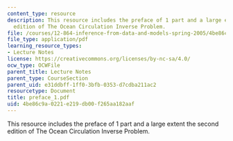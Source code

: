 ```yaml
---
content_type: resource
description: This resource includes the preface of 1 part and a large extent the second
  edition of The Ocean Circulation Inverse Problem.
file: /courses/12-864-inference-from-data-and-models-spring-2005/4be86c9a0221e219db00f265aa182aaf_preface_1.pdf
file_type: application/pdf
learning_resource_types:
- Lecture Notes
license: https://creativecommons.org/licenses/by-nc-sa/4.0/
ocw_type: OCWFile
parent_title: Lecture Notes
parent_type: CourseSection
parent_uid: e31ddbff-1ff0-3bfb-0353-d7cdba211ac2
resourcetype: Document
title: preface_1.pdf
uid: 4be86c9a-0221-e219-db00-f265aa182aaf
---
```

This resource includes the preface of 1 part and a large extent the second edition of The Ocean Circulation Inverse Problem.